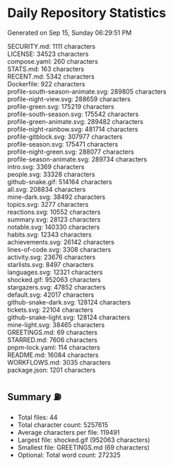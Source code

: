 # Daily Repository Statistics
Generated on Sep 15, Sunday 06:29:51 PM  

SECURITY.md: 1111 characters  
LICENSE: 34523 characters  
compose.yaml: 260 characters  
STATS.md: 163 characters  
RECENT.md: 5342 characters  
Dockerfile: 922 characters  
profile-south-season-animate.svg: 289805 characters  
profile-night-view.svg: 288659 characters  
profile-green.svg: 175219 characters  
profile-south-season.svg: 175542 characters  
profile-green-animate.svg: 289482 characters  
profile-night-rainbow.svg: 481714 characters  
profile-gitblock.svg: 307977 characters  
profile-season.svg: 175471 characters  
profile-night-green.svg: 288077 characters  
profile-season-animate.svg: 289734 characters  
intro.svg: 3369 characters  
people.svg: 33328 characters  
github-snake.gif: 514164 characters  
all.svg: 208834 characters  
mine-dark.svg: 38492 characters  
topics.svg: 3277 characters  
reactions.svg: 10552 characters  
summary.svg: 28123 characters  
notable.svg: 140330 characters  
habits.svg: 12343 characters  
achievements.svg: 26142 characters  
lines-of-code.svg: 3308 characters  
activity.svg: 23676 characters  
starlists.svg: 8497 characters  
languages.svg: 12321 characters  
shocked.gif: 952063 characters  
stargazers.svg: 47852 characters  
default.svg: 42017 characters  
github-snake-dark.svg: 128124 characters  
tickets.svg: 22104 characters  
github-snake-light.svg: 128124 characters  
mine-light.svg: 38465 characters  
GREETINGS.md: 69 characters  
STARRED.md: 7606 characters  
pnpm-lock.yaml: 114 characters  
README.md: 16084 characters  
WORKFLOWS.md: 3035 characters  
package.json: 1201 characters  

## Summary ⛽  
- Total files: 44  
- Total character count: 5257615  
- Average characters per file: 119491  
- Largest file: shocked.gif (952063 characters)  
- Smallest file: GREETINGS.md (69 characters)  
- Optional: Total word count: 272325  
